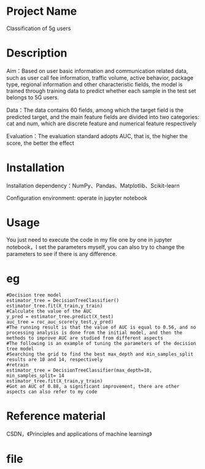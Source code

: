 # Project Name
Classification of 5g users

# Description
Aim：Based on user basic information and communication related data, such as user call fee information, traffic volume, active behavior, package type, regional information and other characteristic fields, the model is trained through training data to predict whether each sample in the test set belongs to 5G users.

Data：The data contains 60 fields, among which the target field is the predicted target, and the main feature fields are divided into two categories: cat and num, which are discrete feature and numerical feature respectively


Evaluation：The evaluation standard adopts AUC, that is, the higher the score, the better the effect

# Installation
Installation dependency：NumPy、Pandas、Matplotlib、Scikit-learn

Configuration environment: operate in jupyter notebook

# Usage
You just need to execute the code in my file one by one in jupyter notebook，I set the parameters myself, you can also try to change the parameters to see if there is any difference.

# eg
`#Decision tree model`<br>
`estimator_tree = DecisionTreeClassifier()`<br>
`estimator_tree.fit(X_train,y_train)`<br>
`#Calculate the value of the AUC`<br>
`y_pred = estimator_tree.predict(X_test)`<br>
`auc_tree = roc_auc_score(y_test,y_pred)`<br>
`#The running result is that the value of AUC is equal to 0.56, and no processing analysis is done from the initial model, and then the methods to improve AUC are studied from different aspects`<br>
`#The following is an example of tuning the parameters of the decision tree model`<br>
`#Searching the grid to find the best max_depth and min_samples_split results are 10 and 14, respectively`<br>
`#retrain`<br>
`estimator_tree = DecisionTreeClassifier(max_depth=10, min_samples_split= 14`<br>
`estimator_tree.fit(X_train,y_train)`<br>
`#Got an AUC of 0.88, a significant improvement, there are other aspects can also refer to my code`<br>

# Reference material
CSDN，《Principles and applications of machine learning》

# file



